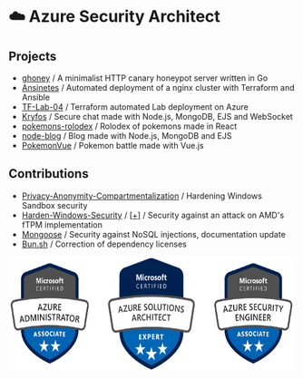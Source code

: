 # :cloud: Azure Security Architect

## Projects
- [ghoney](https://github.com/pathei-kosmos/ghoney) / A minimalist HTTP canary honeypot server written in Go
- [Ansinetes](https://github.com/pathei-kosmos/ansinetes) / Automated deployment of a nginx cluster with Terraform and Ansible
- [TF-Lab-04](https://github.com/pathei-kosmos/tf-lab-04) / Terraform automated Lab deployment on Azure
- [Kryfos](https://github.com/pathei-kosmos/kryfos) / Secure chat made with Node.js, MongoDB, EJS and WebSocket 
- [pokemons-rolodex](https://github.com/pathei-kosmos/pokemons-rolodex) / Rolodex of pokemons made in React
- [node-blog](https://github.com/pathei-kosmos/node-blog) / Blog made with Node.js, MongoDB and EJS
- [PokemonVue](https://github.com/pathei-kosmos/PokemonVue) / Pokemon battle made with Vue.js


## Contributions
- [Privacy-Anonymity-Compartmentalization](https://github.com/HotCakeX/Privacy-Anonymity-Compartmentalization/pull/1) / Hardening Windows Sandbox security
- [Harden-Windows-Security](https://github.com/HotCakeX/Harden-Windows-Security/issues/63) / [[+]](https://github.com/HotCakeX/Harden-Windows-Security/commit/f3cdf0c2333c6317685e65282305e6daee4a3c89) / Security against an attack on AMD's fTPM implementation
- [Mongoose](https://github.com/Automattic/mongoose/pull/12112) / Security against NoSQL injections, documentation update
- [Bun.sh](https://github.com/oven-sh/bun/pull/758) / Correction of dependency licenses


<p align="right">
  <img height="200" alt="Microsoft Azure Az-104 and Microsoft Azure Az-500 certification badges." src="./badges.png">
</p>
